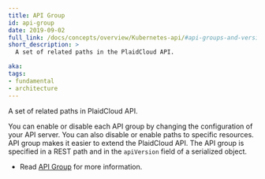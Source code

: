 ```yaml
---
title: API Group
id: api-group
date: 2019-09-02
full_link: /docs/concepts/overview/Kubernetes-api/#api-groups-and-versioning
short_description: >
  A set of related paths in the PlaidCloud API.

aka:
tags:
- fundamental
- architecture
---
```

A set of related paths in PlaidCloud API. 

<!--more-->
You can enable or disable each API group by changing the configuration of your API server. You can also disable or enable paths to specific resources. API group makes it easier to extend the PlaidCloud API. The API group is specified in a REST path and in the `apiVersion` field of a serialized object.

* Read [API Group](/docs/concepts/overview/Kubernetes-api/#api-groups-and-versioning) for more information.
